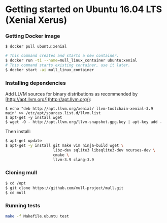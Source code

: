 # Getting started on Ubuntu 16.04 LTS (Xenial Xerus)

### Getting Docker image

```bash
$ docker pull ubuntu:xenial

# This command creates and starts a new container.
$ docker run -ti --name=mull_linux_container ubuntu:xenial
# This command starts existing container, use it later.
$ docker start -ai mull_linux_container
```

### Installing dependencies

Add LLVM sources for binary distributions as recommended by
[http://apt.llvm.org/](http://apt.llvm.org/):

```
$ echo "deb http://apt.llvm.org/xenial/ llvm-toolchain-xenial-3.9 main" >> /etc/apt/sources.list.d/llvm.list
$ apt-get -y install wget
$ wget -O - http://apt.llvm.org/llvm-snapshot.gpg.key | apt-key add -
```

Then install:

```bash
$ apt-get update
$ apt-get -y install git make vim ninja-build wget \
                     libz-dev sqlite3 libsqlite3-dev ncurses-dev \
                     cmake \
                     llvm-3.9 clang-3.9
```

### Cloning mull

```bash
$ cd /opt
$ git clone https://github.com/mull-project/mull.git
$ cd mull
```

### Running tests

```bash
make -f Makefile.ubuntu test
```

